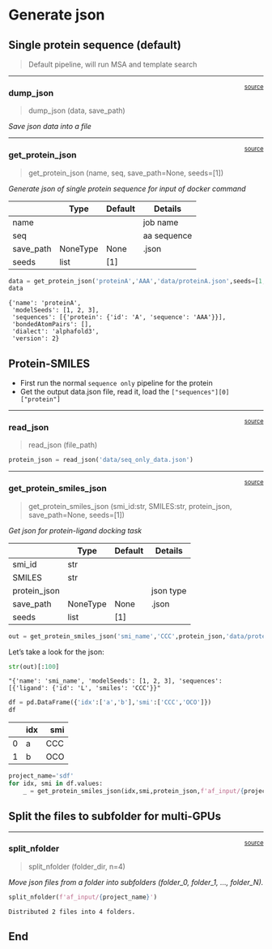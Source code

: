 # Generate json


<!-- WARNING: THIS FILE WAS AUTOGENERATED! DO NOT EDIT! -->

## Single protein sequence (default)

> Default pipeline, will run MSA and template search

------------------------------------------------------------------------

<a href="https://github.com/sky1ove/af_kit/blob/main/af_kit/json.py#L11"
target="_blank" style="float:right; font-size:smaller">source</a>

### dump_json

>  dump_json (data, save_path)

*Save json data into a file*

------------------------------------------------------------------------

<a href="https://github.com/sky1ove/af_kit/blob/main/af_kit/json.py#L17"
target="_blank" style="float:right; font-size:smaller">source</a>

### get_protein_json

>  get_protein_json (name, seq, save_path=None, seeds=[1])

*Generate json of single protein sequence for input of docker command*

<table>
<thead>
<tr>
<th></th>
<th><strong>Type</strong></th>
<th><strong>Default</strong></th>
<th><strong>Details</strong></th>
</tr>
</thead>
<tbody>
<tr>
<td>name</td>
<td></td>
<td></td>
<td>job name</td>
</tr>
<tr>
<td>seq</td>
<td></td>
<td></td>
<td>aa sequence</td>
</tr>
<tr>
<td>save_path</td>
<td>NoneType</td>
<td>None</td>
<td>.json</td>
</tr>
<tr>
<td>seeds</td>
<td>list</td>
<td>[1]</td>
<td></td>
</tr>
</tbody>
</table>

``` python
data = get_protein_json('proteinA','AAA','data/proteinA.json',seeds=[1,2,3])
data
```

    {'name': 'proteinA',
     'modelSeeds': [1, 2, 3],
     'sequences': [{'protein': {'id': 'A', 'sequence': 'AAA'}}],
     'bondedAtomPairs': [],
     'dialect': 'alphafold3',
     'version': 2}

## Protein-SMILES

- First run the normal `sequence only` pipeline for the protein
- Get the output data.json file, read it, load the
  `["sequences"][0]["protein"]`

------------------------------------------------------------------------

<a href="https://github.com/sky1ove/af_kit/blob/main/af_kit/json.py#L45"
target="_blank" style="float:right; font-size:smaller">source</a>

### read_json

>  read_json (file_path)

``` python
protein_json = read_json('data/seq_only_data.json')
```

------------------------------------------------------------------------

<a href="https://github.com/sky1ove/af_kit/blob/main/af_kit/json.py#L51"
target="_blank" style="float:right; font-size:smaller">source</a>

### get_protein_smiles_json

>  get_protein_smiles_json (smi_id:str, SMILES:str, protein_json,
>                               save_path=None, seeds=[1])

*Get json for protein-ligand docking task*

<table>
<thead>
<tr>
<th></th>
<th><strong>Type</strong></th>
<th><strong>Default</strong></th>
<th><strong>Details</strong></th>
</tr>
</thead>
<tbody>
<tr>
<td>smi_id</td>
<td>str</td>
<td></td>
<td></td>
</tr>
<tr>
<td>SMILES</td>
<td>str</td>
<td></td>
<td></td>
</tr>
<tr>
<td>protein_json</td>
<td></td>
<td></td>
<td>json type</td>
</tr>
<tr>
<td>save_path</td>
<td>NoneType</td>
<td>None</td>
<td>.json</td>
</tr>
<tr>
<td>seeds</td>
<td>list</td>
<td>[1]</td>
<td></td>
</tr>
</tbody>
</table>

``` python
out = get_protein_smiles_json('smi_name','CCC',protein_json,'data/protein_smi.json',seeds=[1,2,3])
```

Let’s take a look for the json:

``` python
str(out)[:100]
```

    "{'name': 'smi_name', 'modelSeeds': [1, 2, 3], 'sequences': [{'ligand': {'id': 'L', 'smiles': 'CCC'}}"

``` python
df = pd.DataFrame({'idx':['a','b'],'smi':['CCC','OCO']})
df
```

<div>
<style scoped>
    .dataframe tbody tr th:only-of-type {
        vertical-align: middle;
    }
&#10;    .dataframe tbody tr th {
        vertical-align: top;
    }
&#10;    .dataframe thead th {
        text-align: right;
    }
</style>

<table class="dataframe" data-quarto-postprocess="true" data-border="1">
<thead>
<tr style="text-align: right;">
<th data-quarto-table-cell-role="th"></th>
<th data-quarto-table-cell-role="th">idx</th>
<th data-quarto-table-cell-role="th">smi</th>
</tr>
</thead>
<tbody>
<tr>
<td data-quarto-table-cell-role="th">0</td>
<td>a</td>
<td>CCC</td>
</tr>
<tr>
<td data-quarto-table-cell-role="th">1</td>
<td>b</td>
<td>OCO</td>
</tr>
</tbody>
</table>

</div>

``` python
project_name='sdf'
for idx, smi in df.values:
    _ = get_protein_smiles_json(idx,smi,protein_json,f'af_input/{project_name}/{idx}.json',seeds=[1,2,3])
```

## Split the files to subfolder for multi-GPUs

------------------------------------------------------------------------

<a href="https://github.com/sky1ove/af_kit/blob/main/af_kit/json.py#L85"
target="_blank" style="float:right; font-size:smaller">source</a>

### split_nfolder

>  split_nfolder (folder_dir, n=4)

*Move json files from a folder into subfolders (folder_0, folder_1, …,
folder_N).*

``` python
split_nfolder(f'af_input/{project_name}')
```

    Distributed 2 files into 4 folders.

## End
